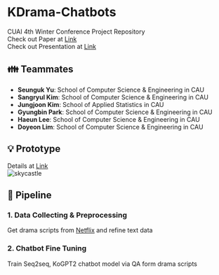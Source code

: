 # KDrama-Chatbots
CUAI 4th Winter Conference Project Repository   
Check out Paper at [Link](https://github.com/woog2ee/KDrama-Chatbots/blob/main/CUAI%20%EB%8F%99%EA%B3%84%20%EC%BB%A8%ED%8D%BC%EB%9F%B0%EC%8A%A4%20Short%20Paper%20NLP%ED%8C%80.pdf)   
Check out Presentation at [Link](https://github.com/woog2ee/KDrama-Chatbots/blob/main/CUAI%20%EB%8F%99%EA%B3%84%20%EC%BB%A8%ED%8D%BC%EB%9F%B0%EC%8A%A4%20Presentation%20NLP%ED%8C%80.pdf)   

## 👪 Teammates
- **Seunguk Yu**: School of Computer Science & Engineering in CAU   
- **Sangryul Kim**: School of Computer Science & Engineering in CAU   
- **Jungjoon Kim**: School of Applied Statistics in CAU   
- **Gyungbin Park**: School of Computer Science & Engineering in CAU
- **Haeun Lee**: School of Computer Science & Engineering in CAU
- **Doyeon Lim**: School of Computer Science & Engineering in CAU

## 💡 Prototype
Details at [Link](https://github.com/woog2ee/KDrama-Chatbots/tree/main/models/KoGPT2)   
![skycastle](https://user-images.githubusercontent.com/80081987/150994505-96a96c56-6753-4d19-8c2e-49e5134c7d20.png)

## 🚂 Pipeline
### 1. Data Collecting & Preprocessing
Get drama scripts from [Netflix](https://www.netflix.com) and refine text data

### 2. Chatbot Fine Tuning
Train Seq2seq, KoGPT2 chatbot model via QA form drama scripts
